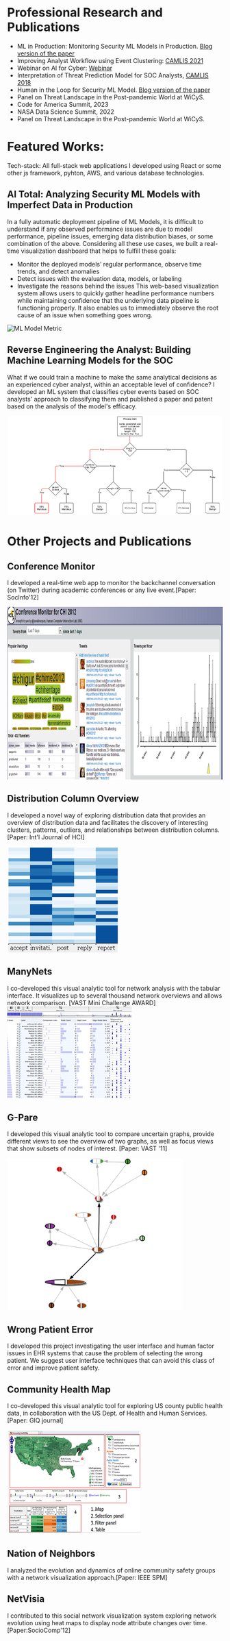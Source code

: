 
# Professional Research and Publications

* ML in Production: Monitoring Security ML Models in Production. [Blog version of the paper](https://ai.sophos.com/2021/10/15/analyzing-security-ml-models-with-imperfect-data-in-production/)
* Improving Analyst Workflow using Event Clustering: [CAMLIS 2021](https://www.camlis.org/2021-sopan)
* Webinar on AI for Cyber: [Webinar](https://www2.fireeye.com/WBNR-Artificial-Intelligence-Machine-learning-webinar-Part-II.html)
* Interpretation of Threat Prediction Model for SOC Analysts, [CAMLIS 2018](https://www.camlis.org/awalin-nabila-sopan)
* Human in the Loop for Security ML Model. [Blog version of the paper](https://www.mandiant.com/resources/build-machine-learning-models-for-the-soc)
* Panel on Threat Landscape in the Post-pandemic World at WiCyS.
* Code for America Summit, 2023
* NASA Data Science Summit, 2022
* Panel on Threat Landscape in the Post-pandemic World at WiCyS.



# Featured Works:

Tech-stack: All full-stack web applications I developed using React or some other js framework, pyhton, AWS, and various database technologies. 

## AI Total: Analyzing Security ML Models with Imperfect Data in Production
In a fully automatic deployment pipeline of ML Models, it is difficult to understand if any observed performance issues are due to model performance, pipeline issues, emerging data distribution biases, or some combination of the above. Considering all these use cases, we built a real-time visualization dashboard that helps to fulfill these goals: 

* Monitor the deployed models’ regular performance, observe time trends, and detect anomalies 
* Detect issues with the evaluation data, models, or labeling 
* Investigate the reasons behind the issues 
This web-based visualization system allows users to quickly gather headline performance numbers while maintaining confidence that the underlying data pipeline is functioning properly. It also enables us to immediately observe the root cause of an issue when something goes wrong. 

![ML Model Metric](/model-metric.webp) 


## Reverse Engineering the Analyst: Building Machine Learning Models for the SOC

What if we could train a machine to make the same analytical decisions as an experienced cyber analyst, within an acceptable level of confidence? I developed an ML system that classifies cyber events based on SOC analysts' approach to classifying them and published a paper and patent based on the analysis of the model's efficacy.

![SOC ML Model](/ml-models-soc4.png) 

# Other Projects and Publications #

## Conference Monitor ##

I developed a real-time web app to monitor the backchannel conversation (on Twitter) during academic conferences or any live event.[Paper: SocInfo'12]

![Conference monitoring](/cm.png) 


## Distribution Column Overview ## 

I developed a novel way of exploring distribution data that provides an overview of distribution data and facilitates the discovery of interesting clusters, patterns, outliers, and relationships between distribution columns. [Paper: Int'l Journal of HCI]

![Distribution columns overview](/dc.png) 
      
## ManyNets ##

I co-developed this visual analytic tool for network analysis with the tabular interface. It visualizes up to several thousand network overviews and allows network comparison. [VAST Mini Challenge AWARD]
![ManyNets](/mn.png) 
   
## G-Pare ##

I developed this visual analytic tool to compare uncertain graphs, provide different views to see the overview of two graphs, as well as focus views that show subsets of nodes of interest. [Paper: VAST '11]

![Graph Compare](/gp.png) 

## Wrong Patient Error ##
I developed this project investigating the user interface and human factor issues in EHR systems that cause the problem of selecting the wrong patient. We suggest user interface techniques that can avoid this class of error and improve patient safety.

<!--
<img align="center" src="https://awalin.github.io/Awalin-Sopan/room.png" alt="Wrong Patient Error" width="200">
-->
  
## Community Health Map
I co-developed this  visual analytic tool for exploring US county public health data, in collaboration with the US Dept. of Health and Human Services.[Paper: GIQ journal]

![Community health map](/chm.png) 

      
## Nation of Neighbors
I analyzed the evolution and dynamics of online community safety groups with a network visualization approach.[Paper: IEEE SPM]

<!--<img align="center" src="https://awalin.github.io/Awalin-Sopan/non.png" alt="Nation of N" width="300"> -->

 
## NetVisia
I contributed to this social network visualization system exploring network evolution using heat maps to display node attribute changes over time.[Paper:SocioComp'12]

<!--
<img align="center" src="https://awalin.github.io/Awalin-Sopan/nv.png" alt="Net Vizia" width="200">
-->


